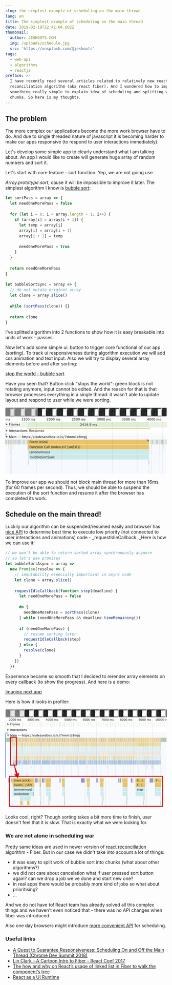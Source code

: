 ```yaml
---
slug: the-simplest-example-of-scheduling-on-the-main-thread
lang: en
title: The simplest example of scheduling on the main thread
date: 2019-02-19T22:42:04.602Z
thumbnail:
  author: JESHOOTS.COM
  img: /uploads/schedule.jpg
  src: 'https://unsplash.com/@jeshoots'
tags:
  - web-api
  - algorithms
  - reactjs
preface: >-
  I have recently read several articles related to relatively new react
  reconciliation algorithm (aka react fiber). And I wondered how to implement
  something really simple to explain idea of scheduling and splitting work into
  chunks. So here is my thoughts.
---
```


## The problem

The more complex our applications become the more work browser have to do. And due to single threaded nature of javascript it is becoming harder to make our apps responsive (to respond to user interactions immediately).

Let's develop some simple app to clearly understand what I am talking about. An app I would like to create will generate huge array of random numbers and sort it.

Let's start with core feature - sort function. Yep, we are not going use

_Array.prototype.sort_, cause it will be impossible to improve it later. The simplest algorithm I know is [bubble sort](https://en.wikipedia.org/wiki/Bubble_sort):

```js
let sortPass = array => {
  let needOneMorePass = false

  for (let i = 0; i < array.length - 1; i++) {
    if (array[i] > array[i + 1]) {
      let temp = array[i]
      array[i] = array[i + 1]
      array[i + 1] = temp

      needOneMorePass = true
    }
  }

  return needOneMorePass
}

let bubbleSortSync = array => {
  // do not mutate original array
  let clone = array.slice()

  while (sortPass(clone)) {}

  return clone
}
```

I've splitted algorithm into 2 functions to show how it is easy breakable into units of work - passes.

Now let's add some simple ui: button to trigger core functional of our app (sorting). To track ui responsiveness during algorithm execution we will add css animation and text input. Also we will try to display several array elements before and after sorting:

[stop the world - bubble sort](embedded-codesandbox://the-simplest-example-of-scheduling-on-the-main-thread/stop-the-world)

Have you seen that? Button click "stops the world": green block is not rotating anymore, input cannot be edited. And the reason for that is that browser processes everything in a single thread: it wasn't able to update layout and respond to user while we were sorting.

![Stop the world](/public/uploads/stop-the-world.jpg 'Stop the world')

To improve our app we should not block main thread for more than 16ms (for 60 frames per second). Thus, we should be able to suspend the execution of the sort function and resume it after the browser has completed its work.

## Schedule on the main thread!

Luckily our algorithm can be suspended/resumed easily and browser has [nice API](https://developer.mozilla.org/en-US/docs/Web/API/Window/requestIdleCallback) to determine best time to execute low priority (not connected to user interactions and animations) code - \_requestIdleCallback. \_Here is how we can use it:

```js
// we won't be able to return sorted array synchronously anymore
// so let's use promises
let bubbleSortAsync = array =>
  new Promise(resolve => {
    // immutability espeсially importaint in async code
    let clone = array.slice()

    requestIdleCallback(function step(deadline) {
      let needOneMorePass = false

      do {
        needOneMorePass = sortPass(clone)
      } while (needOneMorePass && deadline.timeRemaining())

      if (needOneMorePass) {
        // resume sorting later
        requestIdleCallback(step)
      } else {
        resolve(clone)
      }
    })
  })
```

Experience became so smooth that I decided to rerender array elements on every callback (to show the progress).
And here is a demo:

[Imagine next app](embedded-codesandbox://the-simplest-example-of-scheduling-on-the-main-thread/scheduling)

Here is how it looks in profiler:

![Smooth sort profile](/public/uploads/smooth-sort-profile.jpg 'Smooth sort profile')

Looks cool, right? Though sorting takes a bit more time to finish, user doesn't feel that it is slow. That is exactly what we were looking for.

### We are not alone in scheduling war

Pretty same ideas are used in newer version of [react reconciliation](https://reactjs.org/docs/reconciliation.html) algorithm - Fiber. But in our case we didn't take into account a lot of things:

- it was easy to split work of bubble sort into chunks (what about other algorithms?)
- we did not care about cancelation what if user pressed sort button again?
  can we drop a job we've done and start new one?
- in real apps there would be probably more kind of jobs
  so what about prioritising?
- ...

And we do not have to! React team has already solved all this complex things and we haven't even noticed that - there was no API changes when fiber was introduced.

Also one day browsers might introduce [more convenient API](https://github.com/developit/task-worklet) for scheduling.

### Useful links

- [A Quest to Guarantee Responsiveness: Scheduling On and Off the Main Thread (Chrome Dev Summit 2018)](https://www.youtube.com/watch?v=mDdgfyRB5kg)
- [Lin Clark - A Cartoon Intro to Fiber - React Conf 2017](https://www.youtube.com/watch?v=ZCuYPiUIONs)
- [The how and why on React’s usage of linked list in Fiber to walk the component’s tree](https://medium.com/react-in-depth/the-how-and-why-on-reacts-usage-of-linked-list-in-fiber-67f1014d0eb7)
- [React as a UI Runtime](https://overreacted.io/react-as-a-ui-runtime/)
